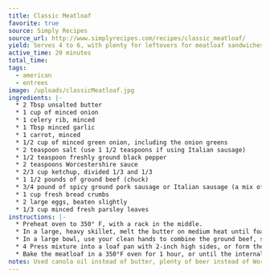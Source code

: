 ```yaml
---
title: Classic Meatloaf
favorite: true
source: Simply Recipes
source_url: http://www.simplyrecipes.com/recipes/classic_meatloaf/
yield: Serves 4 to 6, with plenty for leftovers for meatloaf sandwiches.
active_time: 20 minutes
total_time: 
tags:
  - american
  - entrees
image: /uploads/classicMeatloaf.jpg
ingredients: |-
  * 2 Tbsp unsalted butter
  * 1 cup of minced onion 
  * 1 celery rib, minced 
  * 1 Tbsp minced garlic 
  * 1 carrot, minced 
  * 1/2 cup of minced green onion, including the onion greens 
  * 2 teaspoon salt (use 1 1/2 teaspoons if using Italian sausage) 
  * 1/2 teaspoon freshly ground black pepper 
  * 2 teaspoons Worcestershire sauce 
  * 2/3 cup ketchup, divided 1/3 and 1/3 
  * 1 1/2 pounds of ground beef (chuck) 
  * 3/4 pound of spicy ground pork sausage or Italian sausage (a mix of sweet and hot if you are using links) 
  * 1 cup fresh bread crumbs 
  * 2 large eggs, beaten slightly 
  * 1/3 cup minced fresh parsley leaves
instructions: |-
  * Preheat oven to 350° F, with a rack in the middle. 
  * In a large, heavy skillet, melt the butter on medium heat until foamy. Add the minced onion, celery, carrot, garlic, and green onions and cook, stirring occasionally, for 5 minutes. Cover the skillet and cook for an additional 5 minutes, until the carrots are tender, stirring occasionally. Add the salt, freshly ground black pepper, Worcestershire sauce, and 1/3 a cup of the ketchup. Cook for 1 more minute. Remove from heat and let cool to the touch. 
  * In a large bowl, use your clean hands to combine the ground beef, spicy ground pork sausage, eggs, breadcrumbs, the cooked vegetables from step 2, and parsley. 
  * 4 Press mixture into a loaf pan with 2-inch high sides, or form the mixture into a free standing loaf and place in a rimmed roasting pan. Cover the loaf with the remaining ketchup. 
  * Bake the meatloaf in a 350°F oven for 1 hour, or until the internal temperature of the meatloaf reaches 155°F. Let rest for 10 minutes. Then gently remove by lifting with a spatula to a serving plate, and slice to serve.
notes: Used canola oil instead of butter, plenty of beer instead of Worcestershire sauce, a bag of boca crumbles instead of meat, and baked at 400 for 40 minutes.
---
```

